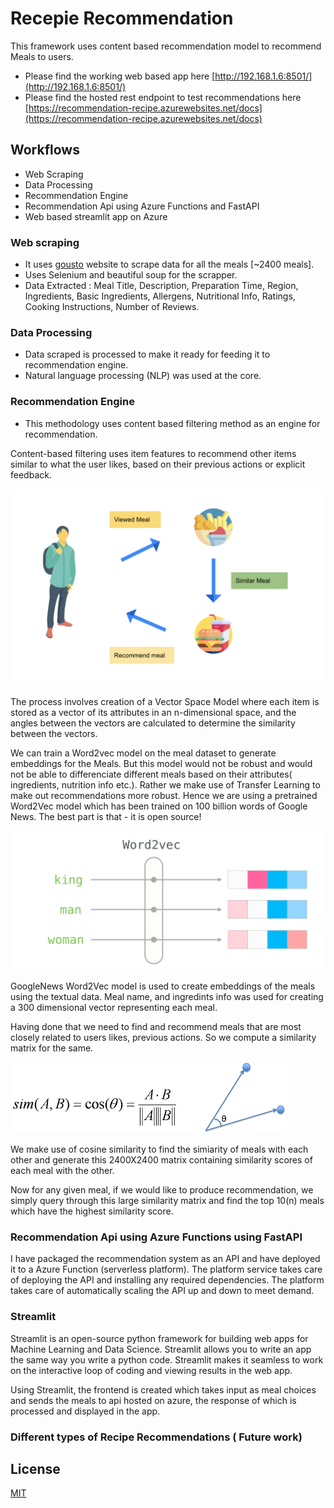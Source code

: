 # Recepie Recommendation

This framework uses content based recommendation model to recommend Meals  to users.

* Please find the working web based app here [http://192.168.1.6:8501/](http://192.168.1.6:8501/)  
* Please find the hosted rest endpoint to test recommendations here [https://recommendation-recipe.azurewebsites.net/docs](https://recommendation-recipe.azurewebsites.net/docs) 


## Workflows

* Web Scraping
* Data Processing
* Recommendation Engine
* Recommendation Api using Azure Functions and FastAPI
* Web based streamlit app on Azure


### Web scraping
* It uses [gousto](https://gousto.co.uk/cookbook/recipes) website to scrape data for all the meals [~2400 meals].
* Uses Selenium and beautiful soup for the scrapper.
* Data Extracted :  Meal Title, Description, Preparation Time, Region, Ingredients, Basic 
Ingredients, Allergens, Nutritional Info, Ratings, Cooking Instructions, Number of Reviews.


### Data Processing
* Data scraped is processed to make it ready for feeding it to recommendation engine.  
* Natural language processing (NLP) was used at the core.

### Recommendation Engine
* This methodology uses content based filtering method as an engine for recommendation.  

Content-based filtering uses item features to recommend other items similar to what the user likes, based on their previous actions or explicit feedback.

![alt text](temp/content-based.png)

The process involves creation of a Vector Space Model where each item is stored as a vector of its attributes in an n-dimensional space, and the angles between the vectors are calculated to determine the similarity between the vectors.

We can train a Word2vec model on the meal dataset to generate embeddings for the Meals. But this model would not be robust and would not be able to differenciate different meals based on their attributes( ingredients, nutrition info etc.). Rather we make use of Transfer Learning to make out recommendations more robust. Hence we are using a pretrained Word2Vec model which has been trained on 100 billion words of Google News. The best part is that - it is open source!

![alt text](temp/word2vec.png)


GoogleNews Word2Vec model is used to create embeddings of the meals using the textual data. Meal name, and ingredints info was used for creating a 300 dimensional vector representing each meal.

Having done that we need to find and recommend meals that are most closely related to users likes, previous actions. So we compute a similarity matrix for the same.

![alt text](temp/cosine-similarity.png)

We make use of cosine similarity to find the simiarity of meals with each other and generate this 2400X2400 matrix containing similarity scores of each meal with the other.


Now for any given meal, if we would like to produce recommendation, we simply query through this large similarity matrix and find the top 10(n) meals which have the highest similarity score.


### Recommendation Api using Azure Functions using FastAPI
I have packaged the recommendation system as an API and have deployed it to a Azure Function (serverless platform). The platform service takes care of deploying the API and installing any required dependencies. The platform takes care of automatically scaling the API up and down to meet demand.





### Streamlit 
Streamlit is an open-source python framework for building web apps for Machine Learning and Data Science. Streamlit allows you to write an app the same way you write a python code. Streamlit makes it seamless to work on the interactive loop of coding and viewing results in the web app.

Using Streamlit, the frontend is created which takes input as meal choices and sends the meals to api hosted on azure, the response of which is processed and displayed in the app.
 

### Different types of Recipe Recommendations ( Future work)


## License
[MIT](https://choosealicense.com/licenses/mit/)
